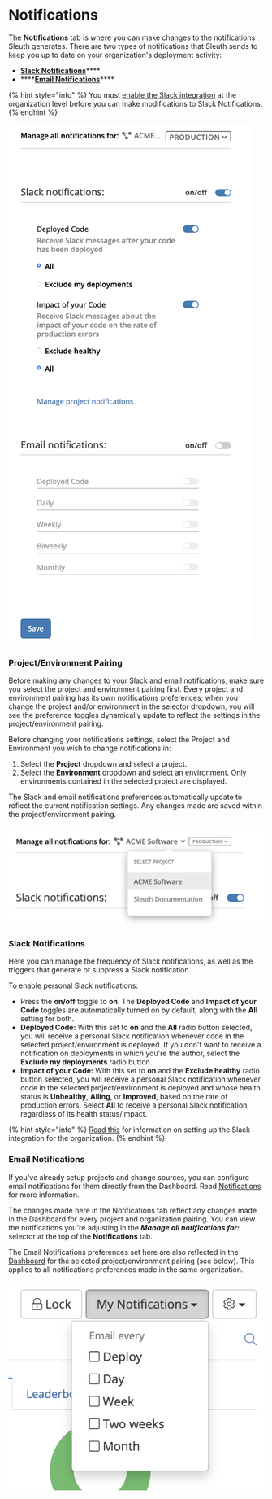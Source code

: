 # Notifications

The **Notifications** tab is where you can make changes to the notifications Sleuth generates. There are two types of notifications that Sleuth sends to keep you up to date on your organization's deployment activity: 

* [**Slack Notifications**](notifications.md#slack-notifications)\*\*\*\*
* \*\*\*\*[**Email Notifications**](notifications.md#email-notifications)\*\*\*\*

{% hint style="info" %}
You must [enable the Slack integration](../../notifications.md#setting-up-slack-notifications) at the organization level before you can make modifications to Slack Notifications. 
{% endhint %}

![](../../.gitbook/assets/account-notifications.png)

### **Project/Environment Pairing**

Before making any changes to your Slack and email notifications, make sure you select the project and environment pairing first. Every project and environment pairing has its own notifications preferences; when you change the project and/or environment in the selector dropdown, you will see the preference toggles dynamically update to reflect the settings in the project/environment pairing. 

Before changing your notifications settings, select the Project and Environment you wish to change notifications in: 

1. Select the **Project** dropdown and select a project. 
2. Select the **Environment** dropdown and select an environment. Only environments contained in the selected project are displayed.

The Slack and email notifications preferences automatically update to reflect the current notification settings. Any changes made are saved within the project/environment pairing. 

![Project/Environment pairing selector in the Notifications tab](../../.gitbook/assets/project-env-selector-notifications.png)

### **Slack Notifications**

Here you can manage the frequency of Slack notifications, as well as the triggers that generate or suppress a Slack notification. 

To enable personal Slack notifications: 

* Press the **on/off** toggle to **on**. The **Deployed Code** and **Impact of your Code** toggles are automatically turned on by default, along with the **All** setting for both.  
* **Deployed Code:** With this set to **on** and the **All** radio button selected, you will receive a personal Slack notification whenever code in the selected project/environment is deployed. If you don't want to receive a notification on deployments in which you're the author, select the **Exclude my deployments** radio button. 
* **Impact of your Code:** With this set to **on** and the **Exclude healthy** radio button selected, you will receive a personal Slack notification whenever code in the selected project/environment is deployed and whose health status is **Unhealthy**, **Ailing**, or **Improved**, based on the rate of production errors. Select **All** to receive a personal Slack notification, regardless of its health status/impact.  

{% hint style="info" %}
[Read this](../../integrations-1/chat-ops/slack.md#about-the-integration) for information on setting up the Slack integration for the organization. 
{% endhint %}

### **Email Notifications**

If you've already setup projects and change sources, you can configure email notifications for them directly from the Dashboard. Read [Notifications](../../notifications.md#setting-up-email-notifications) for more information. 

The changes made here in the Notifications tab reflect any changes made in the Dashboard for every project and organization pairing. You can view the notifications you're adjusting in the _**Manage all notifications for:**_ selector at the top of the **Notifications** tab. 

The Email Notifications preferences set here are also reflected in the [Dashboard](../../dashboard.md) for the selected project/environment pairing \(see below\). This applies to all notifications preferences made in the same organization. 

![Setting email notifications in the Dashboard](../../.gitbook/assets/slack-my-notifications.png)

